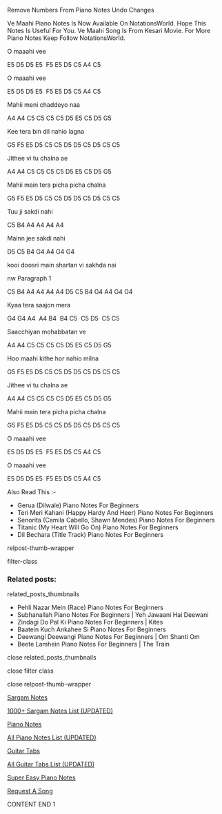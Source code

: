 
Remove Numbers From Piano Notes
Undo Changes

Ve Maahi Piano Notes Is Now Available On NotationsWorld. Hope This Notes Is Useful For You. Ve Maahi Song Is From Kesari Movie. For More Piano Notes Keep Follow NotationsWorld.

O maaahi vee

E5 D5 D5 E5  F5 E5 D5 C5 A4 C5

O maaahi vee

E5 D5 D5 E5  F5 E5 D5 C5 A4 C5

Mahii meni chaddeyo naa

A4 A4 C5 C5 C5 C5 D5 E5 C5 D5 G5

Kee tera bin dil nahio lagna

G5 F5 E5 D5 C5 C5 D5 D5 C5 D5 C5 C5

Jithee vi tu chalna ae

A4 A4 C5 C5 C5 C5 D5 E5 C5 D5 G5

Mahii main tera picha picha chalna

G5 F5 E5 D5 C5 C5 D5 D5 C5 D5 C5 C5

Tuu ji sakdi nahi

C5 B4 A4 A4 A4 A4

Mainn jee sakdi nahi

D5 C5 B4 G4 A4 G4 G4

kooi doosri main shartan vi sakhda nai

nw Paragraph 1

C5 B4 A4 A4 A4 A4 D5 C5 B4 G4 A4 G4 G4

Kyaa tera saajon mera

G4 G4 A4  A4 B4  B4 C5  C5 D5  C5 C5

Saacchiyan mohabbatan ve

A4 A4 C5 C5 C5 C5 D5 E5 C5 D5 G5

Hoo maahi kithe hor nahio milna

G5 F5 E5 D5 C5 C5 D5 D5 C5 D5 C5 C5

Jithee vi tu chalna ae

A4 A4 C5 C5 C5 C5 D5 E5 C5 D5 G5

Mahii main tera picha picha chalna

G5 F5 E5 D5 C5 C5 D5 D5 C5 D5 C5 C5

O maaahi vee

E5 D5 D5 E5  F5 E5 D5 C5 A4 C5

O maaahi vee

E5 D5 D5 E5  F5 E5 D5 C5 A4 C5

Also Read This :-

* Gerua (Dilwale) Piano Notes For Beginners
* Teri Meri Kahani (Happy Hardy And Heer) Piano Notes For Beginners
* Senorita (Camila Cabello, Shawn Mendes) Piano Notes For Beginners
* Titanic (My Heart Will Go On) Piano Notes For Beginners
* Dil Bechara (Title Track) Piano Notes For Beginners

relpost-thumb-wrapper

filter-class

### Related posts:

related_posts_thumbnails

* Pehli Nazar Mein (Race) Piano Notes For Beginners
* Subhanallah Piano Notes For Beginners | Yeh Jawaani Hai Deewani
* Zindagi Do Pal Ki Piano Notes For Beginners | Kites
* Baatein Kuch Ankahee Si Piano Notes For Beginners
* Deewangi Deewangi Piano Notes For Beginners | Om Shanti Om
* Beete Lamhein Piano Notes For Beginners | The Train

close related_posts_thumbnails

close filter class

close relpost-thumb-wrapper

[Sargam Notes](https://www.notationsworld.com/sargam-notes.html)

[1000+ Sargam Notes List (UPDATED)](https://www.notationsworld.com/all-songs-list-sargam-notes.html)

[Piano Notes](https://www.notationsworld.com/piano-notes.html)

[All Piano Notes List (UPDATED)](https://www.notationsworld.com/all-songs-list-piano-notes.html)

[Guitar Tabs](https://www.notationsworld.com/guitar-tabs.html)

[All Guitar Tabs List (UPDATED)](https://www.notationsworld.com/all-songs-list-guitar-tabs.html)

[Super Easy Piano Notes](https://studywall.in/)

[Request A Song](https://www.notationsworld.com/request-a-song.html)

CONTENT END 1

